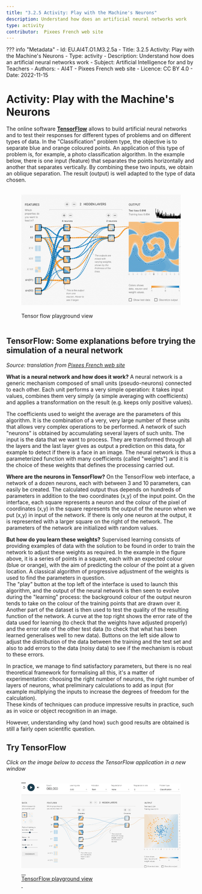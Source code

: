 ```yaml
---
title: "3.2.5 Activity: Play with the Machine's Neurons"
description: Understand how does an artificial neural networks work
type: activity
contributor:  Pixees French web site
---
```

??? info "Metadata"
    - Id: EU.AI4T.O1.M3.2.5a
    - Title: 3.2.5 Activity: Play with the Machine's Neurons
    - Type: activity
    - Description: Understand how does an artificial neural networks work
    - Subject: Artificial Intelligence for and by Teachers
    - Authors:
        - AI4T 
        - Pixees French web site
    - Licence: CC BY 4.0
    - Date: 2022-11-15


# Activity:  Play with the Machine's Neurons
The online software **[TensorFlow](https://www.tensorflow.org/overview/)** allows to build artificial neural networks and to test their responses for different types of problems and on different types of data. In the "Classification" problem type, the objective is to separate blue and orange coloured points. An application of this type of problem is, for example, a photo classification algorithm. In the example below, there is one input (feature) that separates the points horizontally and another that separates vertically. By combining these two inputs, we obtain an oblique separation. The result (output) is well adapted to the type of data chosen.

<figure> 
  <img src="Images/tensor-flow.png" /> 
  <figcaption> Tensor flow playground view </figcaption> 
</figure>

## TensorFlow: Some explanations before trying the simulation of a neural network

*Source: translation from [Pixees French web site](https://pixees.fr/jouez-avec-les-neurones-de-la-machine/)*

**What is a neural network and how does it work?**
A neural network is a generic mechanism composed of small units (pseudo-neurons) connected to each other. Each unit performs a very simple operation: it takes input values, combines them very simply (a simple averaging with coefficients) and applies a transformation on the result (e.g. keeps only positive values).

The coefficients used to weight the average are the parameters of this algorithm. It is the combination of a very, very large number of these units that allows very complex operations to be performed. A network of such "neurons" is obtained by accumulating several layers of such units. The input is the data that we want to process. They are transformed through all the layers and the last layer gives as output a prediction on this data, for example to detect if there is a face in an image. The neural network is thus a parameterized function with many coefficients (called "weights") and it is the choice of these weights that defines the processing carried out.

**Where are the neurons in TensorFlow?**
On the TensorFlow web interface, a network of a dozen neurons, each with between 3 and 10 parameters, can easily be created. The calculated output thus depends on hundreds of parameters in addition to the two coordinates (x,y) of the input point. On the interface, each square represents a neuron and the colour of the pixel of coordinates (x,y) in the square represents the output of the neuron when we put (x,y) in input of the network. If there is only one neuron at the output, it is represented with a larger square on the right of the network. The parameters of the network are initialized with random values.

**But how do you learn these weights?**
Supervised learning consists of providing examples of data with the solution to be found in order to train the network to adjust these weights as required. In the example in the figure above, it is a series of points in a square, each with an expected colour (blue or orange), with the aim of predicting the colour of the point at a given location.  A classical algorithm of progressive adjustment of the weights is used to find the parameters in question.  
The "play" button at the top left of the interface is used to launch this algorithm, and the output of the neural network is then seen to evolve during the "learning" process: the background colour of the output neuron tends to take on the colour of the training points that are drawn over it. Another part of the dataset is then used to test the quality of the resulting function of the network. A curve at the top right shows the error rate of the data used for learning (to check that the weights have adjusted properly) and the error rate of the other test data (to check that what has been learned generalises well to new data). Buttons on the left side allow to adjust the distribution of the data between the training and the test set and also to add errors to the data (noisy data) to see if the mechanism is robust to these errors.

In practice, we manage to find satisfactory parameters, but there is no real theoretical framework for formalising all this, it's a matter of experimentation: choosing the right number of neurons, the right number of layers of neurons, what preliminary calculations to add as input (for example multiplying the inputs to increase the degrees of freedom for the calculation).  
These kinds of techniques can produce impressive results in practice, such as in voice or object recognition in an image.

However, understanding why (and how) such good results are obtained is still a fairly open scientific question.

## Try TensorFlow

_Click on the image below to access the TensorFlow application in a new window_

<a href="https://playground.tensorflow.org/#activation=tanh&amp;batchSize=8&amp;dataset=circle&amp;regDataset=reg-plane&amp;learningRate=0.03&amp;regularizationRate=0&amp;noise=10&amp;networkShape=5,2&amp;seed=0.02708&amp;showTestData=false&amp;discretize=false&amp;percTrainData=50&amp;x=true&amp;y=true&amp;xTimesY=false&amp;xSquared=false&amp;ySquared=false&amp;cosX=false&amp;sinX=false&amp;cosY=false&amp;sinY=false&amp;collectStats=false&amp;problem=classification&amp;initZero=false&amp;hideText=false;" target="_blank"><figure> 
  <img src="Images/playground-TensorFlow.png"> 
  <figcaption> TensorFlow playground view </figcaption> 
</figure></a>
